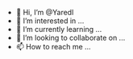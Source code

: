 - 👋 Hi, I’m @Yaredl
- 👀 I’m interested in ...
- 🌱 I’m currently learning ...
- 💞️ I’m looking to collaborate on ...
- 📫 How to reach me ...

<!---
Yaredl/Yaredl is a ✨ special ✨ repository because its `README.md` (this file) appears on your GitHub profile.
You can click the Preview link to take a look at your changes.
--->
